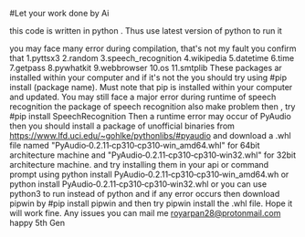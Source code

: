 #Let your work done by Ai

this code is written in python . Thus use latest version of python to run it


you may face many error during compilation, that's not my fault
you confirm that 
1.pyttsx3
2.random
3.speech_recognition 
4.wikipedia
5.datetime
6.time
7.getpass
8.pywhatkit
9.webbrowser
10.os
11.smtplib
These packages ar installed within your computer
and if it's not the you should try using
#pip install (package name).
Must note that pip is installed within your computer and updated.
You may still face a major error during runtime of speech recognition
the package of speech recognition also make problem
then , try #pip install SpeechRecognition
Then a runtime error may occur of PyAudio
then you should install a package of unofficial binaries from
https://www.lfd.uci.edu/~gohlke/pythonlibs/#pyaudio
and download a .whl file named "PyAudio‑0.2.11‑cp310‑cp310‑win_amd64.whl" for 64bit architecture machine
and "PyAudio‑0.2.11‑cp310‑cp310‑win32.whl" for 32bit architecture machine.
and try installing them in your api or command prompt
using python install PyAudio‑0.2.11‑cp310‑cp310‑win_amd64.wh
or python install PyAudio‑0.2.11‑cp310‑cp310‑win32.whl
or you can use python3 to run instead of python
and if any error occurs then download pipwin by
#pip install pipwin
and then try pipwin install the .whl file.
Hope it will work fine.
Any issues you can mail me royarpan28@protonmail.com
happy 5th Gen





